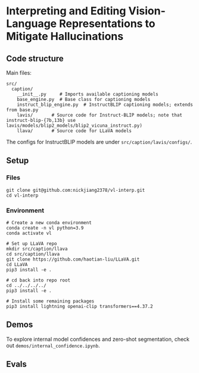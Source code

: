 # Interpreting and Editing Vision-Language Representations to Mitigate Hallucinations

## Code structure

Main files:
```
src/
  caption/
    __init__.py     # Imports available captioning models
    base_engine.py  # Base class for captioning models
    instruct_blip_engine.py  # InstructBLIP captioning models; extends from base.py
    lavis/       # Source code for Instruct-BLIP models; note that instruct-blip-{7b,13b} use lavis/models/blip2_models/blip2_vicuna_instruct.py)
    llava/       # Source code for LLaVA models
```

The configs for InstructBLIP models are under `src/caption/lavis/configs/`.


## Setup

### Files
```
git clone git@github.com:nickjiang2378/vl-interp.git
cd vl-interp
```

### Environment

```
# Create a new conda environment
conda create -n vl python=3.9
conda activate vl

# Set up LLaVA repo
mkdir src/caption/llava
cd src/caption/llava
git clone https://github.com/haotian-liu/LLaVA.git
cd LLaVA
pip3 install -e .

# cd back into repo root
cd ../../../../
pip3 install -e .

# Install some remaining packages
pip3 install lightning openai-clip transformers==4.37.2
```

## Demos

To explore internal model confidences and zero-shot segmentation, check out `demos/internal_confidence.ipynb`.

## Evals

